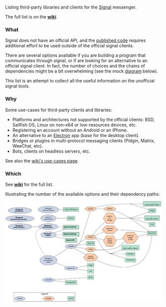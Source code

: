Listing third-party libraries and clients for the [Signal](https://signal.org/) messenger. 

The full list is on the [**wiki**](https://github.com/exquo/signal-libs/wiki).


### What 

Signal does not have an official API, and the [published code](https://github.com/signalapp/) requires additional effort to be used outside of the official signal clients. 

There are several options available if you are building a program that communicates through signal, or if are looking for an alternative to an official signal client. In fact, the  number of choices and the chains of dependencies might be a bit overwhelming (see the mock [diagram]() below). 

This list is an attempt to collect all the useful information on the unofficial signal tools.


### Why

Some use-cases for third-party clients and libraries:

- Platforms and architectures not supported by the official clients: BSD, Sailfish OS, Linux on non-x64 or low-resources devices, etc.
- Registering an account without an Android or an iPhone.
- An alternative to an [Electron](https://www.electronjs.org/) app (base for the desktop client).
- Bridges or plugins in multi-protocol messaging clients (Pidgin, Matrix, WeeChat, etc).
- Bots, clients on headless servers, etc.

See also the [wiki's use-cases page](https://github.com/exquo/signal-libs/wiki/Use-cases).


### Which

See [**wiki**](https://github.com/exquo/signal-libs/wiki) for the full list.

Illustrating the number of the available options and their dependency paths:

![graph](graph/signal-libs.svg) 


